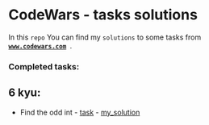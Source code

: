 # CodeWars - tasks solutions
In this <code>repo</code> You can find my <code>solutions</code> to some tasks from <b><code> www.codewars.com </code></b>.

### Completed tasks:


## 6 kyu:

 - Find the odd int - <a href="https://www.codewars.com/kata/54da5a58ea159efa38000836/discuss">task</a> - <a href="https://github.com/christopherWojcik/codewars-tasks/blob/master/src/main/java/_6_kyu/FindOdd.java">my_solution</a>
 

